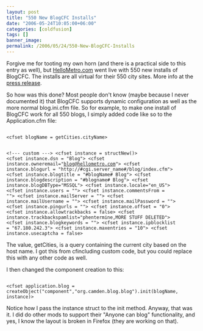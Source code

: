 ```yaml
---
layout: post
title: "550 New BlogCFC Installs"
date: "2006-05-24T10:05:00+06:00"
categories: [coldfusion]
tags: []
banner_image: 
permalink: /2006/05/24/550-New-BlogCFC-Installs
---
```


Forgive me for tooting my own horn (and there is a practical side to this entry as well), but <a href="http://www.hellometro.com">HelloMetro.com</a> went live with 550 new installs of BlogCFC. The installs are all virtual for their 550 city sites. More info at the <a href="http://www.prweb.com/releases/2006/5/prweb389917.htm">press release</a>.

So how was this done? Most people don't know (maybe because I never documented it) that BlogCFC supports dynamic configuration as well as the more normal blog.ini.cfm file. So for example, to make one install of BlogCFC work for all 550 blogs, I simply added code like so to the Application.cfm file:

<code>
&lt;cfset blogName = getCities.cityName&gt;

&lt;!--- custom ---&gt;
&lt;cfset instance = structNew()&gt;
&lt;cfset instance.dsn = "Blog"&gt;
&lt;cfset instance.owneremail="blog@hellometro.com"&gt;
&lt;cfset instance.blogurl = "http://#cgi.server_name#/blog/index.cfm"&gt;
&lt;cfset instance.blogtitle = "#blogName# Blog"&gt;
&lt;cfset instance.blogdescription = "#blogname# Blog"&gt;
&lt;cfset instance.blogDBType="MSSQL"&gt;
&lt;cfset instance.locale="en_US"&gt;
&lt;cfset instance.users = ""&gt;
&lt;cfset instance.commentsFrom  = ""&gt;
&lt;cfset instance.mailServer = ""&gt;
&lt;cfset instance.mailUsername = ""&gt;
&lt;cfset instance.mailPassword = ""&gt;
&lt;cfset instance.pingurls = ""&gt;
&lt;cfset instance.offset = "0"&gt;
&lt;cfset instance.allowtrackbacks = false&gt;
&lt;cfset instance.trackbackspamlist="phentermine,MORE STUFF DELETED"&gt;
&lt;cfset instance.blogkeywords = ""&gt;
&lt;cfset instance.ipblocklist = "67.180.242.3"&gt;
&lt;cfset instance.maxentries = "10"&gt;
&lt;cfset instance.usecaptcha = false&gt;
</code>

The value, getCities, is a query containing the current city based on the host name. I got this from cfincluding custom code, but you could replace this with any other code as well. 

I then changed the component creation to this:

<code>
&lt;cfset application.blog = createObject("component","org.camden.blog.blog").init(blogName, instance)&gt;
</code>

Notice how I pass the instance struct to the init method. Anyway, that was it. I did do other mods to support their "Anyone can blog" functionality, and yes, I know the layout is broken in Firefox (they are working on that).